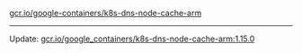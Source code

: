 [gcr.io/google-containers/k8s-dns-node-cache-arm](https://hub.docker.com/r/cruse/k8s-dns-node-cache-arm/tags/) 

----
Update: [gcr.io/google_containers/k8s-dns-node-cache-arm:1.15.0](https://hub.docker.com/r/cruse/k8s-dns-node-cache-arm/tags/)

